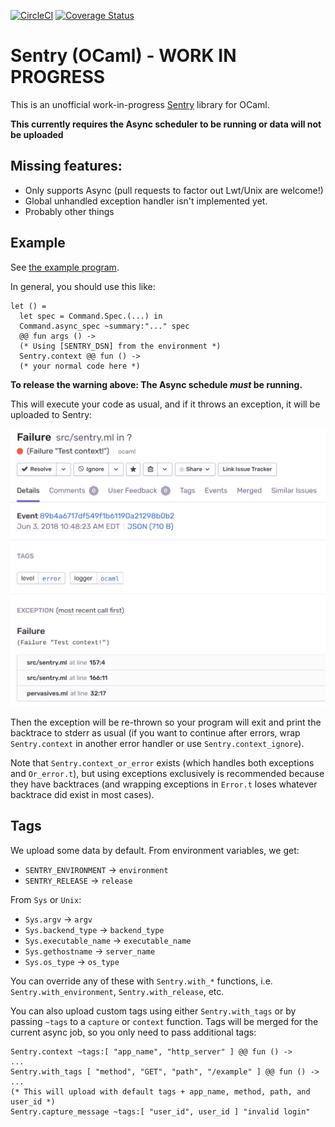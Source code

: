 [![CircleCI](https://circleci.com/gh/brendanlong/sentry-ocaml.svg?style=shield)](https://circleci.com/gh/brendanlong/sentry-ocaml)
[![Coverage Status](https://coveralls.io/repos/github/brendanlong/sentry-ocaml/badge.svg?branch=master)](https://coveralls.io/github/brendanlong/sentry-ocaml?branch=master)

# Sentry (OCaml) - WORK IN PROGRESS

This is an unofficial work-in-progress [Sentry](https://sentry.io) library for
OCaml.

**This currently requires the Async scheduler to be running or data will not
be uploaded**

## Missing features:

  - Only supports Async (pull requests to factor out Lwt/Unix are welcome!)
  - Global unhandled exception handler isn't implemented yet.
  - Probably other things

## Example

See [the example program](bin/sentry_example.ml).

In general, you should use this like:

```
let () =
  let spec = Command.Spec.(...) in
  Command.async_spec ~summary:"..." spec
  @@ fun args () ->
  (* Using [SENTRY_DSN] from the environment *)
  Sentry.context @@ fun () ->
  (* your normal code here *)
```

**To release the warning above: The Async schedule *must* be running.**

This will execute your code as usual, and if it throws an exception, it will be
uploaded to Sentry:

![Exception in Sentry](static/exception_in_sentry.png)

Then the exception will be re-thrown so your program will exit and print the
backtrace to stderr as usual (if you want to continue after errors, wrap
`Sentry.context` in another error handler or use `Sentry.context_ignore`).

Note that `Sentry.context_or_error` exists (which handles both exceptions and
`Or_error.t`), but using exceptions exclusively is recommended because they have
backtraces (and wrapping exceptions in `Error.t` loses whatever backtrace did
exist in most cases).

## Tags

We upload some data by default. From environment variables, we get:

  - `SENTRY_ENVIRONMENT` -> `environment`
  - `SENTRY_RELEASE` -> `release`

From `Sys` or `Unix`:

  - `Sys.argv` -> `argv`
  - `Sys.backend_type` -> `backend_type`
  - `Sys.executable_name` -> `executable_name`
  - `Sys.gethostname` -> `server_name`
  - `Sys.os_type` -> `os_type`

You can override any of these with `Sentry.with_*` functions, i.e.
`Sentry.with_environment`, `Sentry.with_release`, etc.

You can also upload custom tags using either `Sentry.with_tags` or by passing
`~tags` to a `capture` or `context` function. Tags will be merged for the
current async job, so you only need to pass additional tags:

```
Sentry.context ~tags:[ "app_name", "http_server" ] @@ fun () ->
...
Sentry.with_tags [ "method", "GET", "path", "/example" ] @@ fun () ->
...
(* This will upload with default tags + app_name, method, path, and user_id *)
Sentry.capture_message ~tags:[ "user_id", user_id ] "invalid login"
```
